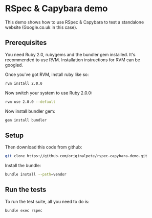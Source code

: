 # RSpec & Capybara demo

This demo shows how to use RSpec & Capybara to test a standalone website (Google.co.uk in this case).

## Prerequisites

You need Ruby 2.0, rubygems and the bundler gem installed. It's recommended to use RVM. Installation instructions for RVM can be googled.

Once you've got RVM, install ruby like so:

```bash
rvm install 2.0.0
```

Now switch your system to use Ruby 2.0.0:

```bash
rvm use 2.0.0 --default
```

Now install bundler gem:

```bash
gem install bundler
```

## Setup

Then download this code from github:

```bash
git clone https://github.com/originalpete/rspec-capybara-demo.git
```

Install the bundle:

```bash
bundle install --path=vendor
```

## Run the tests

To run the test suite, all you need to do is:
```bash
bundle exec rspec
```
